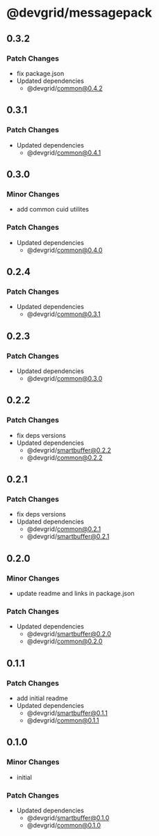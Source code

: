 # @devgrid/messagepack

## 0.3.2

### Patch Changes

- fix package.json
- Updated dependencies
  - @devgrid/common@0.4.2

## 0.3.1

### Patch Changes

- Updated dependencies
  - @devgrid/common@0.4.1

## 0.3.0

### Minor Changes

- add common cuid utilites

### Patch Changes

- Updated dependencies
  - @devgrid/common@0.4.0

## 0.2.4

### Patch Changes

- Updated dependencies
  - @devgrid/common@0.3.1

## 0.2.3

### Patch Changes

- Updated dependencies
  - @devgrid/common@0.3.0

## 0.2.2

### Patch Changes

- fix deps versions
- Updated dependencies
  - @devgrid/smartbuffer@0.2.2
  - @devgrid/common@0.2.2

## 0.2.1

### Patch Changes

- fix deps versions
- Updated dependencies
  - @devgrid/common@0.2.1
  - @devgrid/smartbuffer@0.2.1

## 0.2.0

### Minor Changes

- update readme and links in package.json

### Patch Changes

- Updated dependencies
  - @devgrid/smartbuffer@0.2.0
  - @devgrid/common@0.2.0

## 0.1.1

### Patch Changes

- add initial readme
- Updated dependencies
  - @devgrid/smartbuffer@0.1.1
  - @devgrid/common@0.1.1

## 0.1.0

### Minor Changes

- initial

### Patch Changes

- Updated dependencies
  - @devgrid/smartbuffer@0.1.0
  - @devgrid/common@0.1.0
